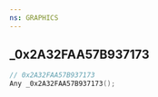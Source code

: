 ```yaml
---
ns: GRAPHICS
---
```

## _0x2A32FAA57B937173

```c
// 0x2A32FAA57B937173
Any _0x2A32FAA57B937173();
```

